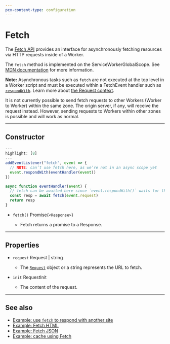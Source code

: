 ```yaml
---
pcx-content-type: configuration
---
```


# Fetch

The [Fetch API](https://developer.mozilla.org/en-US/docs/Web/API/Fetch_API) provides an interface for asynchronously fetching resources via HTTP requests inside of a Worker.

The `fetch` method is implemented on the ServiceWorkerGlobalScope. See [MDN documentation](https://developer.mozilla.org/en-US/docs/Web/API/WindowOrWorkerGlobalScope/fetch) for more information.

<Aside>

**Note:** Asynchronous tasks such as `fetch` are not executed at the top level in a Worker script and must be executed within a FetchEvent handler such as [`respondWith`](/runtime-apis/fetch-event#methods). Learn more about [the Request context](/runtime-apis/request#the-request-context).

</Aside>

<Aside type="warning" header="Warning">

It is not currently possible to send fetch requests to other Workers (Worker to Worker) within the same zone. The origin server, if any, will receive the request instead. However, sending requests to Workers within other zones is possible and will work as normal.

</Aside>

---

## Constructor

<!-- This code example needs more work -->

```js
---
highlight: [8]
---
addEventListener("fetch", event => {
  // NOTE: can’t use fetch here, as we’re not in an async scope yet
  event.respondWith(eventHandler(event))
})

async function eventHandler(event) {
  // fetch can be awaited here since `event.respondWith()` waits for the Promise it receives to settle
  const resp = await fetch(event.request)
  return resp
}
```

<!-- Where do we have the return type in this format? -->

<Definitions>

- <Code>fetch()</Code> <TypeLink href="/runtime-apis/response">
    Promise{`<Response>`}
  </TypeLink>

  - Fetch returns a promise to a Response.

</Definitions>

---

## Properties

<Definitions>

- `request` <TypeLink href="/runtime-apis/request">Request</TypeLink> | <Type>string</Type>

  - The [`Request`](/runtime-apis/request) object or a string represents the URL to fetch.

- `init` <TypeLink href="/runtime-apis/request#requestinit">RequestInit</TypeLink>
  - The content of the request.

</Definitions>

---

## See also

- [Example: use `fetch` to respond with another site](/examples/respond-with-another-site)
- [Example: Fetch HTML](/examples/fetch-html)
- [Example: Fetch JSON](/examples/fetch-json)
- [Example: cache using Fetch](/examples/cache-using-fetch)
